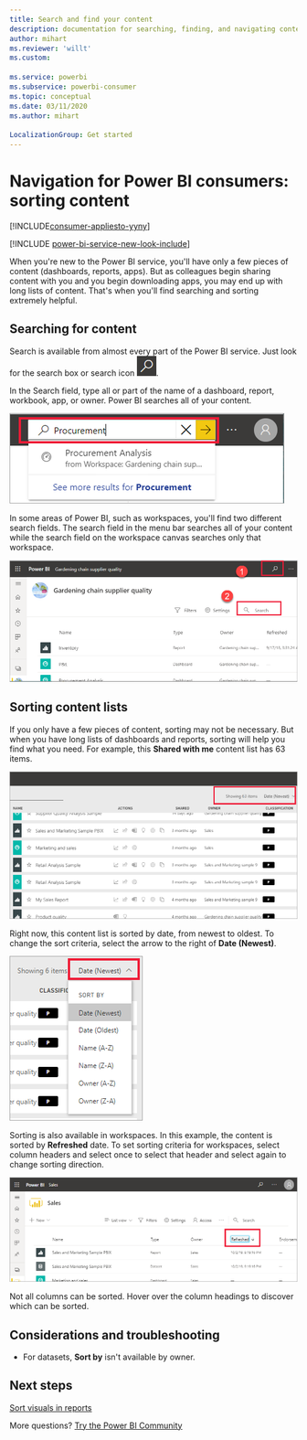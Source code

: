 ```yaml
---
title: Search and find your content
description: documentation for searching, finding, and navigating content in Power BI service
author: mihart
ms.reviewer: 'willt'
ms.custom: 

ms.service: powerbi
ms.subservice: powerbi-consumer
ms.topic: conceptual
ms.date: 03/11/2020
ms.author: mihart

LocalizationGroup: Get started
---
```

# Navigation for Power BI consumers: sorting content

[!INCLUDE[consumer-appliesto-yyny](../includes/consumer-appliesto-yynn.md)]

[!INCLUDE [power-bi-service-new-look-include](../includes/power-bi-service-new-look-include.md)]


When you're new to the Power BI service, you'll have only a few pieces of content (dashboards, reports, apps). But as colleagues begin sharing content with you and you begin downloading apps, you may end up with long lists of content. That's when you'll find searching and sorting extremely helpful.

## Searching for content
 Search is available from almost every part of the Power BI service. Just look for the search box or search icon ![magnifying glass icon](./media/end-user-search-sort/power-bi-search-icon.png).

 In the Search field, type all or part of the name of a dashboard, report, workbook, app, or owner. Power BI searches all of your content. 

 ![search for a report](./media/end-user-search-sort/power-bi-search-field.png) 

 In some areas of Power BI, such as workspaces, you'll find two different search fields. The search field in the menu bar searches all of your content while the search field on the workspace canvas searches only that workspace.

 ![search within a workspace](./media/end-user-search-sort/power-bi-search-fields.png) 

## Sorting content lists

If you only have a few pieces of content, sorting may not be necessary.  But when you have long lists of dashboards and reports, sorting will help you find what you need. For example, this **Shared with me** content list has 63 items. 

![shared with me content list](./media/end-user-search-sort/power-bi-long-lists.png)

Right now, this content list is sorted by date, from newest to oldest. To change the sort criteria, select the arrow to the right of **Date (Newest)**.

![Sort dropdown menu](./media/end-user-search-sort/power-bi-sort-date.png)


Sorting is also available in workspaces. In this example, the content is sorted by **Refreshed** date. To set sorting criteria for workspaces, select column headers and select once to select that header and select again to change sorting direction. 

![search for a report](./media/end-user-search-sort/power-bi-workspace-sort.png)

Not all columns can be sorted. Hover over the column headings to discover which can be sorted.


## Considerations and troubleshooting
* For datasets, **Sort by** isn't available by owner.

## Next steps
[Sort visuals in reports](end-user-change-sort.md)

More questions? [Try the Power BI Community](https://community.powerbi.com/)
